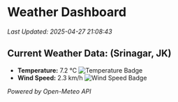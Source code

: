 
# Weather Dashboard

_Last Updated: 2025-04-27 21:08:43_

## Current Weather Data: (Srinagar, JK)
- **Temperature:** 7.2 °C ![Temperature Badge](https://img.shields.io/badge/Temperature-Low%20Temp-blue)
- **Wind Speed:** 2.3 km/h ![Wind Speed Badge](https://img.shields.io/badge/Wind%20Speed-Light%20Wind-blue)

*Powered by Open-Meteo API*
